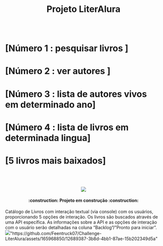<p>
<h1 align="center"> Projeto LiterAlura </h1>
</p>
<br></br>
<h1>[Número 1 : pesquisar livros ]</h1>
<h1>[Número 2 : ver autores ]</h1>
<h1>[Número 3 : lista de autores vivos em determinado ano]</h1>
<h1>[Número 4 : lista de livros em determinada lingua]</h1>
<h1>[5 livros mais baixados]</h1>

<br></br>
<p align="center">
<img loading="lazy" src="http://img.shields.io/static/v1?label=STATUS&message=EM%20DESENVOLVIMENTO&color=GREEN&style=for-the-badge"/>
</p>
<h4 align="center"> 
    :construction:  Projeto em construção  :construction:
</h4>
Catálogo de Livros com interação textual (via console) com os usuários, proporcionando 5 opções de interação. Os livros são buscados através de uma API específica. As informações sobre a API e as opções de interação com o usuário serão detalhadas na coluna “Backlog”/”Pronto para iniciar”.
<img src="url">"https://github.com/Feentruck07/Challenge-LiterAlura/assets/165968850/12689387-3b8d-4bb1-87ae-15b202349d5a"
